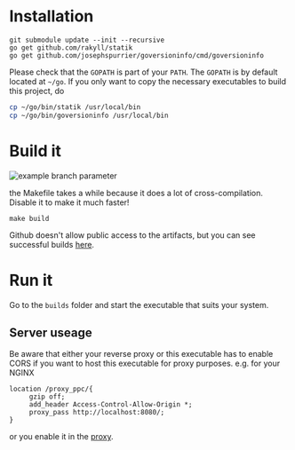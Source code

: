 # Installation
```
git submodule update --init --recursive
go get github.com/rakyll/statik
go get github.com/josephspurrier/goversioninfo/cmd/goversioninfo
```

Please check that the `GOPATH` is part of your `PATH`. The `GOPATH` is by default located at `~/go`.
If you only want to copy the necessary executables to build this project, do
```bash
cp ~/go/bin/statik /usr/local/bin
cp ~/go/bin/goversioninfo /usr/local/bin
```

# Build it
![example branch parameter](https://github.com/kusterlab/use_embedded/actions/workflows/go.yml/badge.svg?branch=master)

the Makefile takes a while because it does a lot of cross-compilation. Disable it to make it much faster!
```
make build 
```

Github doesn't allow public access to the artifacts, but you can see successful builds [here](https://github.com/kusterlab/use_embedded/actions).

# Run it
Go to the `builds` folder and start the executable that suits your system.

## Server useage
Be aware that either your reverse proxy or this executable has to enable CORS if you want to host this executable for proxy purposes.
e.g. for your NGINX
```
location /proxy_ppc/{
     gzip off;
     add_header Access-Control-Allow-Origin *;
     proxy_pass http://localhost:8080/;
}
```

or you enable it in the [proxy](https://github.com/kusterlab/use_embedded/blob/52b6eb6f8d54c1323df26b79fdf28bc1760a2750/main.go). 
